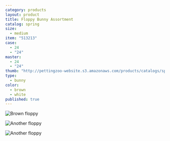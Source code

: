 ```yaml
---
category: products
layout: product
title: Floppy Bunny Assortment
catalog: spring
size: 
  - medium
item: "513213"
case: 
  - 24
  - "24"
master: 
  - 24
  - "24"
thumb: "http://pettingzoo-website.s3.amazonaws.com/products/catalogs/spring/brown_bunny_cxa12-063-25E.png"
type: 
  - bunny
color: 
  - brown
  - white
published: true
---
```


![Brown floppy](http://pettingzoo-website.s3.amazonaws.com/products/catalogs/spring/brown_bunny_cxa12-063-25E.png)

![Another floppy](http://pettingzoo-website.s3.amazonaws.com/products/catalogs/spring/Brown_white_bunny_cxa12-063-25F.jpg)

![Another floppy](http://pettingzoo-website.s3.amazonaws.com/products/catalogs/spring/cxa12-063-25A.png)